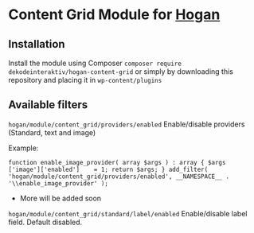 # Content Grid Module for [Hogan](https://github.com/dekodeinteraktiv/hogan-content-grid)

## Installation
Install the module using Composer `composer require dekodeinteraktiv/hogan-content-grid` or simply by downloading this repository and placing it in `wp-content/plugins`

## Available filters

`hogan/module/content_grid/providers/enabled` Enable/disable providers (Standard, text and image)

Example:

`function enable_image_provider( array $args ) : array {
	$args ['image']['enabled']    = 1;
	return $args;
}
add_filter( 'hogan/module/content_grid/providers/enabled', __NAMESPACE__ . '\\enable_image_provider' );`

- More will be added soon

`hogan/module/content_grid/standard/label/enabled` Enable/disable label field. Default disabled.
